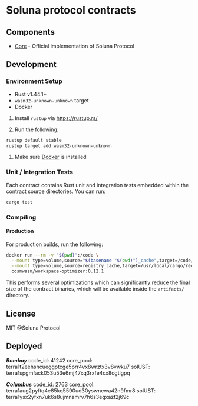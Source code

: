 # Soluna protocol contracts

## Components

* [Core](./contracts/core) - Official implementation of Soluna Protocol

## Development

### Environment Setup

* Rust v1.44.1+
* `wasm32-unknown-unknown` target
* Docker

1. Install `rustup` via <https://rustup.rs/>

2. Run the following:

```sh
rustup default stable
rustup target add wasm32-unknown-unknown
```

1. Make sure [Docker](https://www.docker.com/) is installed

### Unit / Integration Tests

Each contract contains Rust unit and integration tests embedded within the contract source directories. You can run:

```sh
cargo test
```

### Compiling

#### Production

For production builds, run the following:

```sh
docker run --rm -v "$(pwd)":/code \
  --mount type=volume,source="$(basename "$(pwd)")_cache",target=/code/target \
  --mount type=volume,source=registry_cache,target=/usr/local/cargo/registry \
  cosmwasm/workspace-optimizer:0.12.1
```

This performs several optimizations which can significantly reduce the final size of the contract binaries, which will
be available inside the `artifacts/` directory.

## License

MIT @Soluna Protocol

## Deployed

***Bombay***
code_id: 41242
core_pool: terra1t2eehshcueggptcge5prr4vx8wrztx3v8vwku7
solUST: terra1spgmfack053u53e6mj47xq3rxfe4cx8cgtlgpq

***Columbus***
code_id: 2763
core_pool: terra1aug2pyftq4e85kq5590ud30yswnewa42n9fmr8
solUST: terra1ysx2yfxn7uk6s8ujmnamrv7h6s3egxazt2j69c
